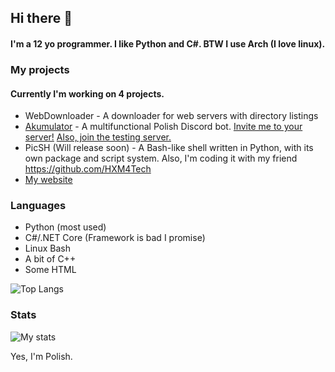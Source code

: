 ## Hi there 👋
#### I'm a 12 yo programmer. I like Python and C#. BTW I use Arch (I love linux). 

### My projects
#### Currently I'm working on 4 projects.
* WebDownloader - A downloader for web servers with directory listings
* [Akumulator](https://ggorg.tk/dc) - A multifunctional Polish Discord bot. [Invite me to your server!](https://ggorg.tk/bot) [Also, join the testing server.](https://ggorg.tk/dc)
* PicSH (Will release soon) - A Bash-like shell written in Python, with its own package and script system. Also, I'm coding it with my friend https://github.com/HXM4Tech
* [My website](https://ggorg.tk)

### Languages

* Python (most used)
* C#/.NET Core (Framework is bad I promise)
* Linux Bash
* A bit of C++
* Some HTML

![Top Langs](https://github-readme-stats.vercel.app/api/top-langs/?username=GGORG0&count_private=true&theme=dark&show_icons=true&hide_langs_below=1")

### Stats
![My stats](https://github-readme-stats.vercel.app/api?username=GGORG0&count_private=true&theme=dark&show_icons=true)


Yes, I'm Polish.
